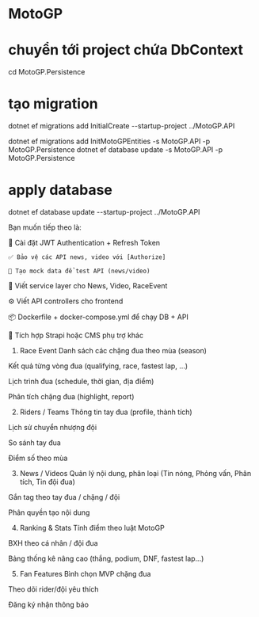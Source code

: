 # MotoGP

# chuyển tới project chứa DbContext
cd MotoGP.Persistence

# tạo migration
dotnet ef migrations add InitialCreate --startup-project ../MotoGP.API

dotnet ef migrations add InitMotoGPEntities -s MotoGP.API -p MotoGP.Persistence
dotnet ef database update -s MotoGP.API -p MotoGP.Persistence

# apply database
dotnet ef database update --startup-project ../MotoGP.API



Bạn muốn tiếp theo là:

🔐 Cài đặt JWT Authentication + Refresh Token

	✅ Bảo vệ các API news, video với [Authorize]
	
	🧪 Tạo mock data để test API (news/video)

🧠 Viết service layer cho News, Video, RaceEvent

⚙️ Viết API controllers cho frontend

📦 Dockerfile + docker-compose.yml để chạy DB + API

🧩 Tích hợp Strapi hoặc CMS phụ trợ khác


1. Race Event
Danh sách các chặng đua theo mùa (season)

Kết quả từng vòng đua (qualifying, race, fastest lap, ...)

Lịch trình đua (schedule, thời gian, địa điểm)

Phân tích chặng đua (highlight, report)

2. Riders / Teams
Thông tin tay đua (profile, thành tích)

Lịch sử chuyển nhượng đội

So sánh tay đua

Điểm số theo mùa

3. News / Videos
Quản lý nội dung, phân loại (Tin nóng, Phỏng vấn, Phân tích, Tin đội đua)

Gắn tag theo tay đua / chặng / đội

Phân quyền tạo nội dung

4. Ranking & Stats
Tính điểm theo luật MotoGP

BXH theo cá nhân / đội đua

Bảng thống kê nâng cao (thắng, podium, DNF, fastest lap...)

5. Fan Features
Bình chọn MVP chặng đua

Theo dõi rider/đội yêu thích

Đăng ký nhận thông báo